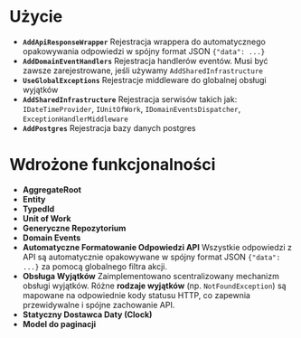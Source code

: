 # Użycie

* **`AddApiResponseWrapper`**
  Rejestracja wrappera do automatycznego opakowywania odpowiedzi w spójny format JSON `{"data": ...}`
* **`AddDomainEventHandlers`**
  Rejestracja handlerów eventów. Musi być zawsze zarejestrowane, jeśli używamy `AddSharedInfrastructure`
* **`UseGlobalExceptions`**
  Rejestracje middleware do globalnej obsługi wyjątków
* **`AddSharedInfrastructure`**
  Rejestracja serwisów takich jak: `IDateTimeProvider`, `IUnitOfWork`, `IDomainEventsDispatcher`, `ExceptionHandlerMiddleware`
* **`AddPostgres`**
  Rejestracja bazy danych postgres

# Wdrożone funkcjonalności

* **AggregateRoot**
* **Entity**
* **TypedId**
* **Unit of Work**  
* **Generyczne Repozytorium**   
* **Domain Events**
* **Automatyczne Formatowanie Odpowiedzi API**
    Wszystkie odpowiedzi z API są automatycznie opakowywane w spójny format JSON `{"data": ...}` za pomocą globalnego filtra akcji.
* **Obsługa Wyjątków**
    Zaimplementowano scentralizowany mechanizm obsługi wyjątków. Różne **rodzaje wyjątków** (np. `NotFoundException`) są mapowane na odpowiednie kody statusu HTTP, co zapewnia przewidywalne i spójne zachowanie API.
* **Statyczny Dostawca Daty (Clock)**
* **Model do paginacji**
